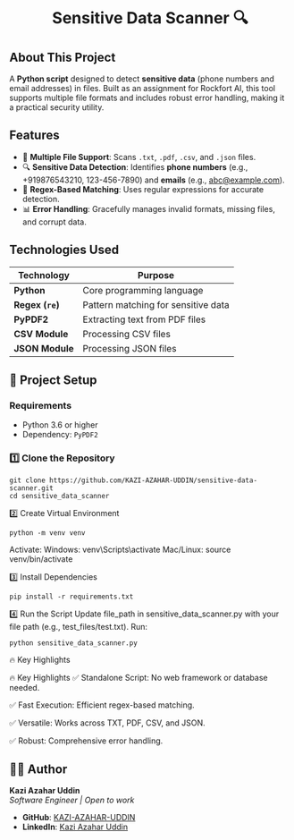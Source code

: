 <h1 align="center">Sensitive Data Scanner 🔍</h1>

## About This Project
A **Python script** designed to detect **sensitive data** (phone numbers and email addresses) in files. Built as an assignment for Rockfort AI, this tool supports multiple file formats and includes robust error handling, making it a practical security utility.

## Features
- 📂 **Multiple File Support**: Scans `.txt`, `.pdf`, `.csv`, and `.json` files.
- 🔍 **Sensitive Data Detection**: Identifies **phone numbers** (e.g., +919876543210, 123-456-7890) and **emails** (e.g., abc@example.com).
- 🚀 **Regex-Based Matching**: Uses regular expressions for accurate detection.
- 📊 **Error Handling**: Gracefully manages invalid formats, missing files, and corrupt data.

## Technologies Used
| Technology          | Purpose                              |
|---------------------|--------------------------------------|
| **Python**          | Core programming language            |
| **Regex (`re`)**    | Pattern matching for sensitive data  |
| **PyPDF2**          | Extracting text from PDF files       |
| **CSV Module**      | Processing CSV files                 |
| **JSON Module**     | Processing JSON files                |

## 🚀 Project Setup

### Requirements
- Python 3.6 or higher
- Dependency: `PyPDF2`

### 1️⃣ Clone the Repository
```
git clone https://github.com/KAZI-AZAHAR-UDDIN/sensitive-data-scanner.git
cd sensitive_data_scanner

```
2️⃣ Create Virtual Environment
```
python -m venv venv

```
Activate:
Windows: venv\Scripts\activate
Mac/Linux: source venv/bin/activate

3️⃣ Install Dependencies
```
pip install -r requirements.txt
```
4️⃣ Run the Script
Update file_path in sensitive_data_scanner.py with your file path (e.g., test_files/test.txt).
Run:
```
python sensitive_data_scanner.py
```
🔥 Key Highlights

🔥 Key Highlights
✅ Standalone Script: No web framework or database needed.

✅ Fast Execution: Efficient regex-based matching.

✅ Versatile: Works across TXT, PDF, CSV, and JSON.

✅ Robust: Comprehensive error handling.



## 👨‍💻 Author
**Kazi Azahar Uddin**  
*Software Engineer | Open to work*  

- **GitHub**: [KAZI-AZAHAR-UDDIN](https://github.com/KAZI-AZAHAR-UDDIN)  
- **LinkedIn**: [Kazi Azahar Uddin](https://www.linkedin.com/in/kazi-azahar-uddin-8b879b205/)  
